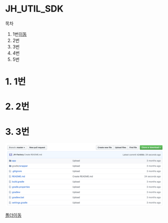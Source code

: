# JH_UTIL_SDK

목차

1. 1번[이동](#1.-1번)
2. 2번
3. 3번
4. 4번
5. 5번





# 1. 1번













# 2. 2번









# 3. 3번













![ex_screenshot](./img/1.png)



[폴더이동](./img)

